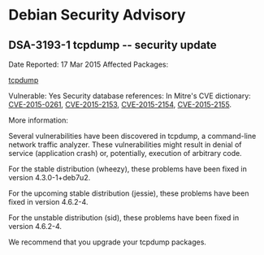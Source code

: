 
Debian Security Advisory
========================


DSA-3193-1 tcpdump -- security update
-------------------------------------



Date Reported:
17 Mar 2015
Affected Packages:

[tcpdump](https://packages.debian.org/src:tcpdump)

Vulnerable:
Yes
Security database references:
In Mitre's CVE dictionary: [CVE-2015-0261](https://security-tracker.debian.org/tracker/CVE-2015-0261), [CVE-2015-2153](https://security-tracker.debian.org/tracker/CVE-2015-2153), [CVE-2015-2154](https://security-tracker.debian.org/tracker/CVE-2015-2154), [CVE-2015-2155](https://security-tracker.debian.org/tracker/CVE-2015-2155).  

More information:

Several vulnerabilities have been discovered in tcpdump, a command-line
network traffic analyzer. These vulnerabilities might result in denial
of service (application crash) or, potentially, execution of arbitrary
code.


For the stable distribution (wheezy), these problems have been fixed in
version 4.3.0-1+deb7u2.


For the upcoming stable distribution (jessie), these problems have been
fixed in version 4.6.2-4.


For the unstable distribution (sid), these problems have been fixed in
version 4.6.2-4.


We recommend that you upgrade your tcpdump packages.





